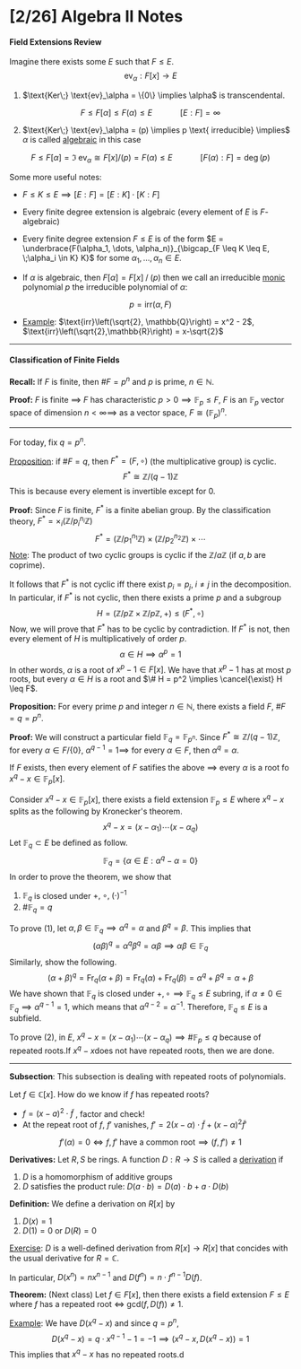 # [2/26] Algebra II Notes

#### Field Extensions Review

Imagine there exists some $E$ such that $F \leq E$. 
$$
\text{ev}_{\alpha} : F[x] \rightarrow E
$$

1. $\text{Ker\;} \text{ev}_\alpha = \{0\} \implies \alpha$  is transcendental.

$$
F \leq F[\alpha] \leq F(\alpha) \leq E \quad \quad \quad [E:F] = \infty
$$

2. $\text{Ker\;} \text{ev}_\alpha = (p) \implies p \text{ irreducible} \implies$ $\alpha$ is called <u>algebraic</u> in this case

$$
F \leq F[\alpha] = \Im \;\text{ev}_\alpha \cong F[x] / (p) = F(\alpha) \leq E \quad \quad \quad [F(\alpha) : F] = \deg(p)
$$

Some more useful notes:

- $F \leq K \leq E \implies [E:F] = [E:K] \cdot [K : F]$ 

- Every finite degree extension is algebraic (every element of $E$ is $F$-algebraic)
- Every finite degree extension $F \leq E$ is of the form $E = \underbrace{F(\alpha_1, \dots, \alpha_n)}_{\bigcap_{F \leq K \leq E, \;\alpha_i \in K} K}$ for some $\alpha_1, \dots, \alpha_n \in E$.  
- If $\alpha$ is algebraic, then $F[\alpha] = F[x]\;/\;(p)$ then we call an irreducible <u>monic</u> polynomial $p$ the irreducible polynomial of $\alpha$:

$$
p = \text{irr}\left(\alpha, F\right)
$$

- <u>Example</u>: $\text{irr}\left(\sqrt{2},  \mathbb{Q}\right) = x^2 - 2$, $\text{irr}\left(\sqrt{2},\mathbb{R}\right) = x-\sqrt{2}$   

---

#### Classification of Finite Fields

**Recall:** If $F$ is finite, then $\#F = p^n$ and $p$ is prime, $n \in \mathbb{N}$. 

**Proof:** $F$ is finite $\implies$ $F$ has characteristic $p > 0 \implies \mathbb{F}_p \leq F$, $F$ is an $\mathbb{F}_p$ vector space of dimension $n < \infty \implies$ as a vector space, $F \cong (\mathbb{F}_p)^n$.  

---

For today, fix $q = p^n$. 

<u>Proposition</u>: if $\#F = q$, then $F^* = (F, \circ)$ (the multiplicative group) is cyclic.
$$
F^* \cong \mathbb{Z}/(q-1)\mathbb{Z}
$$
This is because every element is invertible except for $0$. 

**Proof:** Since $F$ is finite, $F^*$ is a finite abelian group. By the classification theory, $F^* = \times_{i}\left(\mathbb{Z}/p_i^{n_i}\mathbb{Z}\right)$ 
$$
F^* = \left(\mathbb{Z}/p_1^{n_1}\mathbb{Z}\right) \times \left(\mathbb{Z}/p_2^{n_2}\mathbb{Z}\right) \times \cdots
$$
<u>Note</u>: The product of two cyclic groups is cyclic if the $\mathbb{Z}/a\mathbb{Z}$ (if $a,b$ are coprime).

It follows that $F^*$ is not cyclic iff there exist $p_i = p_j, \; i \neq j$ in the decomposition. In particular, if $F^*$ is not cyclic, then there exists a prime $p$ and a subgroup
$$
H = \left(\mathbb{Z}/p\mathbb{Z} \times \mathbb{Z}/p\mathbb{Z}, +\right) \leq \left(F^*, \circ\right)
$$
Now, we will prove that $F^*$ has to be cyclic by contradiction. If $F^*$ is not, then every element of $H$ is multiplicatively of order $p$. 
$$
\alpha \in H \implies \alpha^p = 1
$$
In other words, $\alpha$ is a root of $x^p - 1 \in F[x]$. We have that $x^p - 1$ has at most $p$ roots, but every $\alpha \in H$ is a root and $\# H = p^2 \implies \cancel{\exist} H \leq F$. 

**Proposition:** For every prime $p$ and integer $n \in \mathbb{N}$, there exists a field $F$, $\#F = q = p^n$. 

**Proof:** We will construct a particular field $\mathbb{F}_q = \mathbb{F}_{p^n}$. Since $F^* \cong \mathbb{Z}/(q-1)\mathbb{Z}$, for every $\alpha \in F/\{0\}$, $\alpha^{q-1} = 1 \implies$ for every $\alpha \in F$, then $\alpha^q = \alpha$. 

If $F$ exists, then every element of $F$ satifies the above $\implies$ every $\alpha$ is a root fo $x^q - x \in \mathbb{F}_p[x]$. 

Consider $x^q - x \in \mathbb{F}_p[x]$, there exists a field extension $\mathbb{F}_p \leq E$ where $x^q - x$ splits as the following by Kronecker's theorem.
$$
x^q - x = (x-\alpha_1) \cdots (x-\alpha_q)
$$
Let $\mathbb{F}_q \subset E$ be defined as follow.
$$
\mathbb{F}_q = \{\alpha \in E : \alpha^q - \alpha = 0\}
$$
In order to prove the theorem, we show that

1. $\mathbb{F}_q$ is closed under $+, \;\circ, \;(\cdot)^{-1}$ 
2. $\# \mathbb{F}_q = q$ 

To prove (1), let $\alpha,\beta \in \mathbb{F}_q \implies \alpha^q = \alpha$ and $\beta^q = \beta$. This implies that
$$
(\alpha\beta)^q = \alpha^q \beta^q = \alpha\beta \implies \alpha\beta \in \mathbb{F}_q
$$
Similarly, show the following.
$$
(\alpha + \beta)^q = \text{Fr}_q (\alpha + \beta) = \text{Fr}_q (\alpha) + \text{Fr}_q (\beta) = \alpha^q + \beta^q = \alpha + \beta
$$
We have shown that $\mathbb{F}_q$ is closed under $+,\circ \implies \mathbb{F}_q \leq E$ subring, if $\alpha \neq 0 \in \mathbb{F}_q \implies \alpha^{q-1} = 1$, which means that $\alpha^{q-2} = \alpha^{-1}$. Therefore, $\mathbb{F}_q \leq E$ is a subfield.

To prove (2), in $E$, $x^q - x = (x-\alpha_1) \cdots (x-\alpha_q) \implies \#\mathbb{F}_p \leq q$  because of repeated roots.If $x^q - x$​ does not have repeated roots, then we are done.

----

**Subsection**: This subsection is dealing with repeated roots of polynomials. 

Let $f \in \mathbb{C}[x]$. How do we know if $f$ has repeated roots? 

- $f = (x-a)^2 \cdot \tilde{f}$  , factor and check! 
- At the repeat root of $f$, $f'$ vanishes, $f' = 2(x-\alpha) \cdot \tilde{f} + (x-\alpha)^2 \tilde{f}'$

$$
f'(\alpha) = 0 \iff f,f'\text{ have a common root} \implies (f,f') \neq 1
$$

**Derivatives:** Let $R,S$ be rings. A function $D: R \rightarrow S$ is called a <u>derivation</u> if 

1) $D$ is a homomorphism of additive groups
2) $D$ satisfies the product rule: $D(a\cdot b) = D(a)\cdot b + a \cdot D(b)$ 

**Definition:** We define a derivation on $R[x]$ by 

1. $D(x) = 1$
2. $D(1) = 0$ or $D(R) = 0$

<u>Exercise</u>: $D$ is a well-defined derivation from $R[x] \rightarrow R[x]$ that concides with the usual derivative for $R = \mathbb{C}$. 

In particular, $D(x^n) = nx^{n-1}$ and $D(f^n) = n \cdot f^{n-1} D(f)$. 

**Theorem:** (Next class) Let $f \in F[x]$, then there exists a field extension $F \leq E$  where $f$ has a repeated root  $\iff$ $\text{gcd}(f, D(f)) \neq 1$. 

<u>Example</u>: We have $D(x^q - x)$ and since $q = p^n$, 
$$
D(x^q - x) = q\cdot x^{q-1} - 1 = -1 \implies (x^q - x, D(x^q - x)) = 1
$$
This implies that $x^q - x$ has no repeated roots.d
